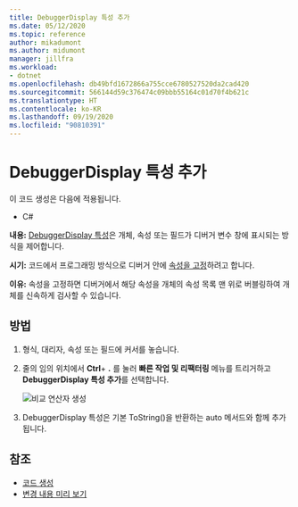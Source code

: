 ```yaml
---
title: DebuggerDisplay 특성 추가
ms.date: 05/12/2020
ms.topic: reference
author: mikadumont
ms.author: midumont
manager: jillfra
ms.workload:
- dotnet
ms.openlocfilehash: db49bfd1672866a755cce6780527520da2cad420
ms.sourcegitcommit: 566144d59c376474c09bbb55164c01d70f4b621c
ms.translationtype: HT
ms.contentlocale: ko-KR
ms.lasthandoff: 09/19/2020
ms.locfileid: "90810391"
---
```

# <a name="add-debuggerdisplay-attribute"></a>DebuggerDisplay 특성 추가

이 코드 생성은 다음에 적용됩니다.

- C#

**내용:** [DebuggerDisplay 특성](../../debugger/using-the-debuggerdisplay-attribute.md)은 개체, 속성 또는 필드가 디버거 변수 창에 표시되는 방식을 제어합니다.

**시기:** 코드에서 프로그래밍 방식으로 디버거 안에 [속성을 고정](../../debugger/view-data-values-in-data-tips-in-the-code-editor.md#pin-properties-in-datatips)하려고 합니다.

**이유:** 속성을 고정하면 디버거에서 해당 속성을 개체의 속성 목록 맨 위로 버블링하여 개체를 신속하게 검사할 수 있습니다. 

## <a name="how-to"></a>방법

1. 형식, 대리자, 속성 또는 필드에 커서를 놓습니다. 

2. 줄의 임의 위치에서 **Ctrl**+ **.** 를 눌러 **빠른 작업 및 리팩터링** 메뉴를 트리거하고 **DebuggerDisplay 특성 추가**를 선택합니다.

    ![비교 연산자 생성](media/add-debugger-display-attribute.png)

3. DebuggerDisplay 특성은 기본 ToString()을 반환하는 auto 메서드와 함께 추가됩니다. 

## <a name="see-also"></a>참조

- [코드 생성](../code-generation-in-visual-studio.md)
- [변경 내용 미리 보기](../../ide/preview-changes.md)